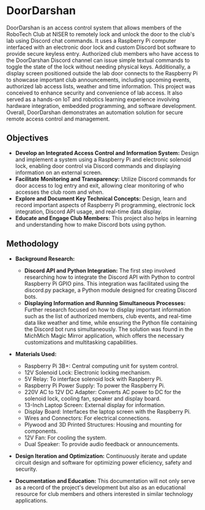 # DoorDarshan

DoorDarshan is an access control system that allows members of the RoboTech Club at NISER to remotely lock and unlock the door to the club's lab using Discord chat commands. It uses a Raspberry Pi computer interfaced with an electronic door lock and custom Discord bot software to provide secure keyless entry. Authorized club members who have access to the DoorDarshan Discord channel can issue simple textual commands to toggle the state of the lock without needing physical keys. Additionally, a display screen positioned outside the lab door connects to the Raspberry Pi to showcase important club announcements, including upcoming events, authorized lab access lists, weather and time information. This project was conceived to enhance security and convenience of lab access. It also served as a hands-on IoT and robotics learning experience involving hardware integration, embedded programming, and software development. Overall, DoorDarshan demonstrates an automation solution for secure remote access control and management.

## Objectives

- **Develop an Integrated Access Control and Information System:** Design and implement a system using a Raspberry Pi and electronic solenoid lock, enabling door control via Discord commands and displaying information on an external screen.
- **Facilitate Monitoring and Transparency:** Utilize Discord commands for door access to log entry and exit, allowing clear monitoring of who accesses the club room and when.
- **Explore and Document Key Technical Concepts:** Design, learn and record important aspects of Raspberry Pi programming, electronic lock integration, Discord API usage, and real-time data display.
- **Educate and Engage Club Members:** This project also helps in learning and understanding how to make Discord bots using python.

## Methodology

- **Background Research:**
  - **Discord API and Python Integration:** The first step involved researching how to integrate the Discord API with Python to control Raspberry Pi GPIO pins. This integration was facilitated using the discord.py package, a Python module designed for creating Discord bots.
  - **Displaying Information and Running Simultaneous Processes:** Further research focused on how to display important information such as the list of authorized members, club events, and real-time data like weather and time, while ensuring the Python file containing the Discord bot runs simultaneously. The solution was found in the MichMich Magic Mirror application, which offers the necessary customizations and multitasking capabilities.

- **Materials Used:**
  - Raspberry Pi 3B+: Central computing unit for system control.
  - 12V Solenoid Lock: Electronic locking mechanism.
  - 5V Relay: To interface solenoid lock with Raspberry Pi.
  - Raspberry Pi Power Supply: To power the Raspberry Pi.
  - 220V AC to 12V DC Adapter: Converts AC power to DC for the solenoid lock, cooling fan, speaker and display board.
  - 13-Inch Laptop Screen: External display for information.
  - Display Board: Interfaces the laptop screen with the Raspberry Pi.
  - Wires and Connectors: For electrical connections.
  - Plywood and 3D Printed Structures: Housing and mounting for components.
  - 12V Fan: For cooling the system.
  - Dual Speaker: To provide audio feedback or announcements.

- **Design Iteration and Optimization:** Continuously iterate and update circuit design and software for optimizing power eficiency, safety and security.

- **Documentation and Education:** This documentation will not only serve as a record of the project's development but also as an educational resource for club members and others interested in similar technology applications.
